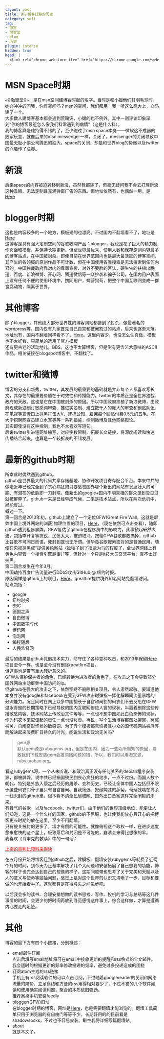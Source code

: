 ```yaml
---
layout: post
title: 关于博客迁移的历史
category: soft
tag: 
- 博客
- 渤智堂
- blog
- 历史
plugin: intense
hidden: true
head: |
  <link rel="chrome-webstore-item" href="https://chrome.google.com/webstore/detail/pjdeblccplohlgedbefopohaedodcgci">
---
```


# MSN Space时期  

 ๑۩渤智堂۩๑，是在msn空间建博客时起的名字。当时是和小媛他们打羽毛球时，她兴冲冲的问我，你有空间吗？msn的空间，我们都用。我一听这么高大上，立马建了一个。  
大多数人建博客基本都会遇到荒鞠灾，小媛的也不例外。其中一则评论印象深刻“你的博客最近怎么像我们科常遇到的病情”（这是什么科）。  
我的博客算是维持得不错的了，至少跑过了msn space本身——微软这不成器的败家玩意，就像后来的msn messenger一样，关闭了。messenger的关闭导致中国最无耻小偷公司腾迅的独大，space的关闭，却是和世界blog的势微以及twitter的兴趣作了注脚。

#  新浪  

后来space的内容被迫转移到新浪，虽然我都转了，但毫无疑问我不会去打理新浪这种丑陋、无法定制且充满弹窗广告的东西。但地址依然有，也偶然一用，是[Here](http://blog.sina.com.cn/yefeiyu)  

# blogger时期  

这也是内容较多的一个地方，模板建的也漂亮。不过国内不翻墙看不了，地址是[Here](http://yefeiyu.blogspot.com)  
这博客是具有强大定制空间的谷歌收购产品：blogger，我也是花了巨大的精力制作页面和模板，并保持长期更新。但全世界最优秀、使用人数和保存原创内容最多的博客站点，在中国被封杀。即使目前在世界范围内也是最大最活跃的博客空间，其产生的各领域的原创作品不可计数，但在中国使用各类搜索是无法搜索到任何内容的。中国独裁政府靠对内的卑鄙宣传、对外不要脸的否认，硬生生的扶植出腾迅、百度、新浪微博、开心网、腾迅微信等一众抄袭和骗子公司，在国内用户表面上没有任何不便的使用环境中，携同用户，蝇营狗苟，把整个中国互联网变成一群食腐动物，隔离于世界。  

#  其他博客  

除了blogger，其他绝大部分世界性的博客网站都遭到了封杀，像最著名的wordpress等。国内仅有几家首先自己自宫和被阉割过的站点，后来也逐渐末落。地址也有，国内不翻墙同样看不了，[Here](http://yefeiyu.wordpress.com)。这里内容少，也没怎么认真做，模板也不太好看，只简单的选用了官方模板  
还有更古老的活动地儿，BBS。这也不太算博客，但是倒有更含艺术意味的ASCII作品。相关链接在blogspot博客中，不翻找了。  

#  twitter和微博  

博客的分支和新秀，twitter，其发展的最重要的基础就是并非每个人都喜欢写长文，其存在的最重要价值在于时效性和传播能力。twitter的本质正是全世界独裁政府的天敌。这也是它在中国被封杀的原因。所以中国政府扶植了新浪微博，由政府现成新浪制订敏感词审查、推进实名制、建立数千人的庞大的审查和删贴队伍、在电视等宣传口上抹黑打击大V、逮捕公知、雇佣每个回贴付费0.5元的五毛、在大学招聘网宣员建立水军等等一系列措施，控制微博及其他网络舆论。  
其实即使没有这种控制，我也不太喜欢写短句。  
后来twitter引进短网址缩写，对应字数限制、拓展长文链接，将深度阅读和快速传播结合起来，也算是一个较折衷的不错发展。  

#  最新的github时期

所幸此时偶然遇到github。  
github是世界最大的代码共享存储基地、协作开发项目寄存配合平台。本来中共的做法近年已经完全到了丧心病狂的只要感觉国外哪个新出的网站有发展壮大的可能、有潜在的危胁即一刀封喉，像新出的google+国内不明真相的群众见到没见过就被屏弊了。github一来是已经早成气候，二来是技术站点，所以在两次危机中，尚能度过。  
概述一下。  
第一回合是2013年初，github上建立了一个定位GFW(Great Fire Wall，这就是屏弊中国上境外网站的渊薮)物理位置的项目，[Here](https://github.com/mothran/mongol)，（现在依然可点击查看），随即github遭到粗暴屏弊。GFW低估了github在程序员中的影响力，此事掀起轩然大波，包括李开复等抗议，民愤太大，被迫取消。按理GFW谷歌都敢搞掉，github比谷歌不可同日而语，死封到底也无所谓。但毕竟谷歌搜索面对的是普通民用，随便在央视抹黑成“提供黄色网站（扯犊子到了指鹿为马的程度了，全世界网络上有黄色内容管一个搜索引擎屁事）”等，但针对一个只是it技术员交流平台，真不太好抹黑。  
第二回合发生在今年3月。  
中国劫持百度广告流量进行DDoS攻击GitHub @ 纽约时报。  
原因同样是github上的项目，[Here](https://github.com/greatfire)。greatfire提供境外知名网站免翻墙访问。  
站点包括：  

- google  
- 纽约时报  
- BBC  
- 德国之声  
- 自由微博  
- 中国数字时代  
- 博讯网  
- 泡泡网  
- 编程随想  
- 人民监督网  

最后的结果是github凭借技术实力，防守住了各种变种攻击，和2013年保留[Here](https://github.com/mothran/mongol)项目至今一样，也是至今没有删除greatfire项目。  
但这事也是带有重大转折意义的。  
GFW从保护保护者的角色，已经转换为进攻者的角色了。在攻击之下会导致部分国外网站主动屏弊中国访问的ip。  
但github在强大的攻击之下，依然坚持不删除相关项目，令人肃然起敬。要知道他本身并没有google和facebook在受到GFW攻击时弹指一挥化解瞬间流量暴增的分流能力。况且同时在网上众多中国擅长于自宫和阉割的码农们不去反思在GFW温水青蛙的长期策略下已经导致的国内互联网惨绝人寰的现状，叫嚣着删除这些传播敏感内容、技术网站上传政治文件等等，一点也不想中国如此白色恐怖的现状，作为码农本来应该起的责任一点也没负责。再说，写个生活博客都四处挪窝、窝窝被关、自阉奇形怪状的敏感词、为了弄个模板都苦恼极其小众的源代码网站被屏弊而解决起来浪费旷日持久的时光，能说生活和政治无关吗?  

> gem源  
默认gem源是rubygems.org，但是在国内，因为一些众所周知的原因，导致我们下载安装gem会报网络问题的错，所以，我们可以用淘宝源，ruby.taobao.org。  

看这rubygems源，一个从未听说、和政治真正没有任何关系的debian程序安装源，都被屏弊，说中共已经祸国殃民到丧心病狂的地步，一点不过份。而国人数个朝代、特别是外族入侵之后经历的屠杀、变种历史，已经让全体中国人包括但不限于这些码农们骨子里只有自宫自阉、自我筛选、奴顔婢膝的舔菊，苟延残喘在尚余一线未封的github里，根本看不清全民局域网、国外出口备案这样完全闭锁的未来。  
有骨气的谷歌，以及facebook、twitter们，由于他们的世界顶级地位，能更让人们知道，这是一个什么样的国家。github的不屈服，也让使我能放心且开心的把博客更长时期的放在这里，至少不用翻墙。  
只有被关被封的更多了，墙才有倒的可能性。就像俯视这个政权一样，在进步速度愈来愈快的这个星上，极致落后和封闭是不可能的，崩溃会来得比想像的早。  
我喜欢《肖申克的救赎》中的一句话：  
<p class=largetype>
   <a href="{{ site.profile.donate }}"><font color="red">上帝的审判比预料来得快</font></a>
</p>
在五月份开始将博客迁到github之后，建模板、翻墙安装rubygems等耗费了近两个月的时间，到今天为止基本解决了几个大问题和安装拓展了自己想要的功能，博客的样子也完全达到自己的想像的样子。这期间顺带也思考了关于完美和天赋以及人的意义与使命等脑抽问题，感觉上是对这个世界的认识又清晰了一步、目标和要做的也开始着手了。这就都算是在得与失之间进步吧。  
  
以后我会多的读书、合理安排想做的读书思考、写作、投机的学习与总结等这几件事情的时间，会更少的把时间再放到寻觅感情这件事上，综合这样做，才算是遵循内心要走的足迹。  
  

#  其他  

博客的最下方有四个小链接，分别概述：  

- email邮件订阅  
点击后填写email地址将可在email中接收更新的提醒和rss格式的全文邮件。我会适时的根据更新的频率修改投递的频率，避免过多投递造成的困挠<br>  
- 订阅atom生成的rss链接  
手机上有rss阅读软件的可以点击订阅，不过随着googlereader的关闭和网络流量的降价，立足离线和方便的rss用得相对要少了，不过不错的几个软件阅读和使用确实阅读利器，聚合的本质依旧强劲。  
推荐案桌手机安装feedly  <br>  
- blogger(GFW)旧址  
在blogger时期的博客，网址是[Here](http://yefeiyu.blogspot.com)，也是需要翻墙才能浏览的。翻墙工具简单只用于浏览器的有自由门等等不少，长期好用的的目前看是shadowsocks，不过也不容易安装。瞅空我将详细写篇翻墙贴。  <br>  
- about  
就是本文了。  
